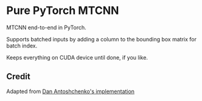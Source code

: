 # Pure PyTorch MTCNN

MTCNN end-to-end in PyTorch.

Supports batched inputs by adding a column to the bounding box matrix for batch index.

Keeps everything on CUDA device until done, if you like.

## Credit
Adapted from [Dan Antoshchenko's implementation](https://github.com/TropComplique/mtcnn-pytorch)

